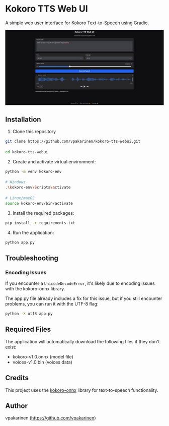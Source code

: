 # Kokoro TTS Web UI

A simple web user interface for Kokoro Text-to-Speech using Gradio.

![Kokoro TTS Web UI Preview](kokoro-tts-webui-preview.png)

## Installation

1. Clone this repository

```bash
git clone https://github.com/vpakarinen/kokoro-tts-webui.git

cd kokoro-tts-webui
```

2. Create and activate virtual environment:

```bash
python -m venv kokoro-env

# Windows
.\kokoro-env\Scripts\activate

# Linux/macOS
source kokoro-env/bin/activate
```

3. Install the required packages:

```bash
pip install -r requirements.txt
```

4. Run the application:

```bash
python app.py
```

## Troubleshooting

### Encoding Issues

If you encounter a `UnicodeDecodeError`, it's likely due to encoding issues with the kokoro-onnx library. 

The app.py file already includes a fix for this issue, but if you still encounter problems, you can run it with the UTF-8 flag:

```bash
python -X utf8 app.py
```

## Required Files

The application will automatically download the following files if they don't exist:
- kokoro-v1.0.onnx (model file)
- voices-v1.0.bin (voices data)

## Credits

This project uses the [kokoro-onnx](https://github.com/thewh1teagle/kokoro-onnx) library for text-to-speech functionality.

## Author

vpakarinen (https://github.com/vpakarinen)
